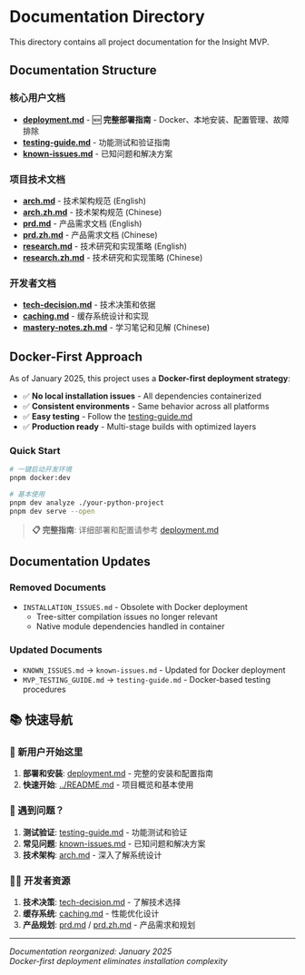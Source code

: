 # Documentation Directory

This directory contains all project documentation for the Insight MVP.

## Documentation Structure

### 核心用户文档
- **[deployment.md](deployment.md)** - 🆕 **完整部署指南** - Docker、本地安装、配置管理、故障排除
- **[testing-guide.md](testing-guide.md)** - 功能测试和验证指南  
- **[known-issues.md](known-issues.md)** - 已知问题和解决方案

### 项目技术文档
- **[arch.md](arch.md)** - 技术架构规范 (English)
- **[arch.zh.md](arch.zh.md)** - 技术架构规范 (Chinese)
- **[prd.md](prd.md)** - 产品需求文档 (English)
- **[prd.zh.md](prd.zh.md)** - 产品需求文档 (Chinese)
- **[research.md](research.md)** - 技术研究和实现策略 (English)
- **[research.zh.md](research.zh.md)** - 技术研究和实现策略 (Chinese)

### 开发者文档
- **[tech-decision.md](tech-decision.md)** - 技术决策和依据
- **[caching.md](caching.md)** - 缓存系统设计和实现
- **[mastery-notes.zh.md](mastery-notes.zh.md)** - 学习笔记和见解 (Chinese)

## Docker-First Approach

As of January 2025, this project uses a **Docker-first deployment strategy**:

- ✅ **No local installation issues** - All dependencies containerized
- ✅ **Consistent environments** - Same behavior across all platforms  
- ✅ **Easy testing** - Follow the [testing-guide.md](testing-guide.md)
- ✅ **Production ready** - Multi-stage builds with optimized layers

### Quick Start
```bash
# 一键启动开发环境
pnpm docker:dev

# 基本使用
pnpm dev analyze ./your-python-project
pnpm dev serve --open
```

> **📋 完整指南**: 详细部署和配置请参考 [deployment.md](deployment.md)

## Documentation Updates

### Removed Documents
- `INSTALLATION_ISSUES.md` - Obsolete with Docker deployment
  - Tree-sitter compilation issues no longer relevant
  - Native module dependencies handled in container

### Updated Documents  
- `KNOWN_ISSUES.md` → `known-issues.md` - Updated for Docker deployment
- `MVP_TESTING_GUIDE.md` → `testing-guide.md` - Docker-based testing procedures

## 📚 快速导航

### 🚀 新用户开始这里
1. **部署和安装**: [deployment.md](deployment.md) - 完整的安装和配置指南
2. **快速开始**: [../README.md](../README.md) - 项目概览和基本使用

### 🔧 遇到问题？
1. **测试验证**: [testing-guide.md](testing-guide.md) - 功能测试和验证
2. **常见问题**: [known-issues.md](known-issues.md) - 已知问题和解决方案
3. **技术架构**: [arch.md](arch.md) - 深入了解系统设计

### 👩‍💻 开发者资源
1. **技术决策**: [tech-decision.md](tech-decision.md) - 了解技术选择
2. **缓存系统**: [caching.md](caching.md) - 性能优化设计
3. **产品规划**: [prd.md](prd.md) / [prd.zh.md](prd.zh.md) - 产品需求和规划

---

*Documentation reorganized: January 2025*  
*Docker-first deployment eliminates installation complexity*